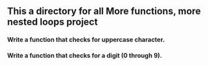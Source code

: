 ## This a directory for all More functions, more nested loops project
#### Write a function that checks for uppercase character.
#### Write a function that checks for a digit (0 through 9).
